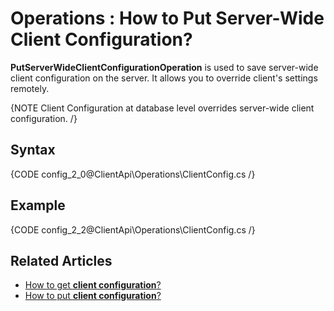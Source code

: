 ﻿# Operations : How to Put Server-Wide Client Configuration?

**PutServerWideClientConfigurationOperation** is used to save server-wide client configuration on the server. It allows you to override client's settings remotely. 

{NOTE Client Configuration at database level overrides server-wide client configuration. /}

## Syntax

{CODE config_2_0@ClientApi\Operations\ClientConfig.cs /}

## Example

{CODE config_2_2@ClientApi\Operations\ClientConfig.cs /}

## Related Articles

- [How to get **client configuration**?](../../../../client-api/operations/maintenance/configuration/get-client-configuration)
- [How to put **client configuration**?](../../../../client-api/operations/maintenance/configuration/put-client-configuration)
